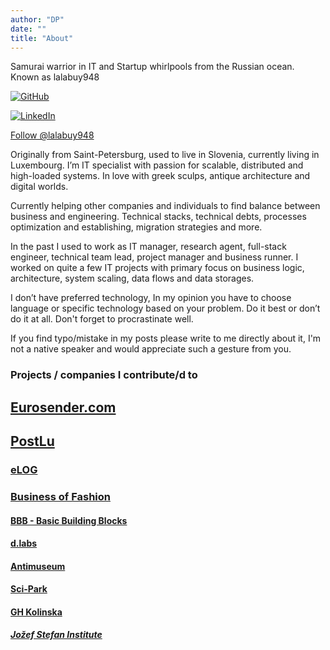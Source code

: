 ```yaml
---
author: "DP"
date: ""
title: "About"
---
```


Samurai warrior in IT and Startup whirlpools from the Russian ocean. Known as lalabuy948

[![GitHub](https://img.shields.io/badge/github-%23121011.svg?style=for-the-badge&logo=github&logoColor=white)](https://github.com/lalabuy948)

[![LinkedIn](https://img.shields.io/badge/linkedin-%230077B5.svg?style=for-the-badge&logo=linkedin&logoColor=white)](https://www.linkedin.com/in/mrpopov/)

<a href="https://twitter.com/lalabuy948?ref_src=twsrc%5Etfw" class="twitter-follow-button" data-lang="en" data-show-count="false">Follow @lalabuy948</a><script async src="https://platform.twitter.com/widgets.js" charset="utf-8"></script>

Originally from Saint-Petersburg, used to live in Slovenia, currently living in Luxembourg. I’m IT specialist with passion for scalable, distributed and high-loaded systems. In love with greek sculps, antique architecture and digital worlds.

Currently helping other companies and individuals to find balance between business and engineering. Technical stacks, technical debts, processes optimization and establishing, migration strategies and more.

In the past I used to work as IT manager, research agent, full-stack engineer, technical team lead, project manager and business runner. I worked on quite a few IT projects with primary focus on business logic, architecture, system scaling, data flows and data storages.

I don’t have preferred technology, In my opinion you have to choose language or specific technology based on your problem. Do it best or don’t do it at all. Don't forget to procrastinate well.

If you find typo/mistake in my posts please write to me directly about it, I'm not a native speaker and would appreciate such a gesture from you. 

### Projects / companies I contribute/d to

## [Eurosender.com](https://www.eurosender.com)

## [PostLu](https://www.post.lu)

### [eLOG](https://www.elog-luxembourg.com)

### [Business of Fashion](https://www.businessoffashion.com)

#### [BBB - Basic Building Blocks](https://basicbb.com)

#### [d.labs](https://www.dlabs.io)

#### [Antimuseum](http://www.antimuseum.org/en)

#### [Sci-Park](https://sci-park.org)

#### [GH Kolinska](https://ghkolinska.si/)

##### [Jožef Stefan Institute](https://ijs.si/ijsw)
